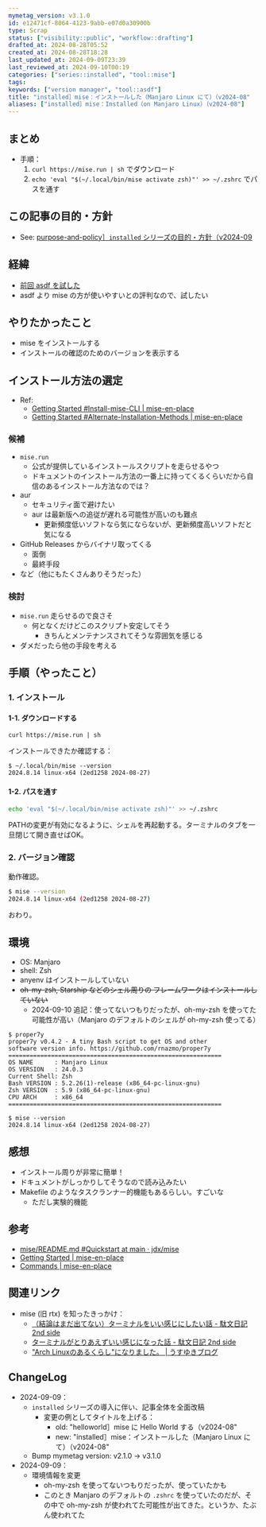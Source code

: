 ```yaml
---
mymetag_version: v3.1.0
id: e12471cf-8064-4123-9abb-e07d0a30900b
type: Scrap
status: ["visibility::public", "workflow::drafting"]
drafted_at: 2024-08-28T05:52
created_at: 2024-08-28T18:28
last_updated_at: 2024-09-09T23:39
last_reviewed_at: 2024-09-10T00:19
categories: ["series::installed", "tool::mise"]
tags:
keywords: ["version manager", "tool::asdf"]
title: "installed］mise：インストールした（Manjaro Linux にて）（v2024-08"
aliases: ["installed］mise：Installed（on Manjaro Linux）（v2024-08"]
---
```


## まとめ

- 手順：
    1. `curl https://mise.run | sh` でダウンロード
    2. `echo 'eval "$(~/.local/bin/mise activate zsh)"' >> ~/.zshrc` でパスを通す

## この記事の目的・方針

- See: [purpose-and-policy］`installed` シリーズの目的・方針（v2024-09](ed0f0a63-51e1-43b0-8cd6-3bb77de060fb.md)

## 経緯

- [前回 asdf を試した](./2e138b3d-d904-4140-93aa-d4ddc8c8a540.md)
- asdf より mise の方が使いやすいとの評判なので、試したい

## やりたかったこと

- mise をインストールする
- インストールの確認のためのバージョンを表示する

## インストール方法の選定

- Ref:
    - [Getting Started #Install-mise-CLI | mise-en-place](https://mise.jdx.dev/getting-started.html#_1-install-mise-cli)
    - [Getting Started #Alternate-Installation-Methods | mise-en-place](https://mise.jdx.dev/getting-started.html#alternate-installation-methods)

### 候補

- `mise.run`
    - 公式が提供しているインストールスクリプトを走らせるやつ
    - ドキュメントのインストール方法の一番上に持ってくるくらいだから自信のあるインストール方法なのでは？
- aur
    - セキュリティ面で避けたい
    - aur は最新版への追従が遅れる可能性が高いのも難点
        - 更新頻度低いソフトなら気にならないが、更新頻度高いソフトだと気になる
- GitHub Releases からバイナリ取ってくる
    - 面倒
    - 最終手段
- など（他にもたくさんありそうだった）

### 検討

- `mise.run` 走らせるので良さそ
    - 何となくだけどこのスクリプト安定してそう
        - きちんとメンテナンスされてそうな雰囲気を感じる
- ダメだったら他の手段を考える

## 手順（やったこと）

### 1. インストール

#### 1-1. ダウンロードする

```console
curl https://mise.run | sh
```

インストールできたか確認する：

```console
$ ~/.local/bin/mise --version
2024.8.14 linux-x64 (2ed1258 2024-08-27)
```

#### 1-2. パスを通す

```sh
echo 'eval "$(~/.local/bin/mise activate zsh)"' >> ~/.zshrc
```

PATHの変更が有効になるように、シェルを再起動する。ターミナルのタブを一旦閉じて開き直せばOK。

### 2. バージョン確認

動作確認。

```sh
$ mise --version
2024.8.14 linux-x64 (2ed1258 2024-08-27)
```

おわり。

## 環境

- OS: Manjaro
- shell: Zsh
- anyenv はインストールしていない
- ~~oh-my-zsh, Starship などのシェル周りの フレームワークはインストールしていない~~
    - 2024-09-10 追記：使ってないつもりだったが、oh-my-zsh を使ってた可能性が高い（Manjaro のデフォルトのシェルが oh-my-zsh 使ってる）

```console
$ proper7y
proper7y v0.4.2 - A tiny Bash script to get OS and other
software version info. https://github.com/rnazmo/proper7y
============================================================
OS NAME      : Manjaro Linux
OS VERSION   : 24.0.3
Current Shell: Zsh
Bash VERSION : 5.2.26(1)-release (x86_64-pc-linux-gnu)
Zsh VERSION  : 5.9 (x86_64-pc-linux-gnu)
CPU ARCH     : x86_64
============================================================

$ mise --version
2024.8.14 linux-x64 (2ed1258 2024-08-27)
```


## 感想

- インストール周りが非常に簡単！
- ドキュメントがしっかりしてそうなので読み込みたい
- Makefile のようなタスクランナー的機能もあるらしい。すごいな
    - ただし実験的機能

## 参考

- [mise/README.md #Quickstart at main · jdx/mise](https://github.com/jdx/mise/blob/44a7d2e4558f1756677785b2afe2917cff8dfe63/README.md#quickstart)
- [Getting Started | mise-en-place](https://mise.jdx.dev/getting-started.html)
- [Commands | mise-en-place](https://mise.jdx.dev/cli/)

## 関連リンク

- mise (旧 rtx) を知ったきっかけ：
    - [（結論はまだ出てない）ターミナルをいい感じにしたい話 - 駄文日記 2nd side](https://deflis.hatenablog.com/entry/2023/04/16/203246)
    - [ターミナルがとりあえずいい感じになった話 - 駄文日記 2nd side](https://deflis.hatenablog.com/entry/2023/09/08/174932#%E3%83%A9%E3%83%B3%E3%82%BF%E3%82%A4%E3%83%A0%E3%83%90%E3%83%BC%E3%82%B8%E3%83%A7%E3%83%B3%E7%AE%A1%E7%90%86--rtx)
    - ["Arch Linuxのあるくらし"になりました。 | うすゆきブログ](https://blog.usuyuki.net/arch-linux-life-start)

## ChangeLog

- 2024-09-09：
    - `installed` シリーズの導入に伴い、記事全体を全面改稿
        - 変更の例としてタイトルを上げる：
            - old: "helloworld］mise に Hello World する（v2024-08"
            - new: "installed］mise：インストールした（Manjaro Linux にて）（v2024-08"
    - Bump mymetag version: v2.1.0 -> v3.1.0
- 2024-09-09：
    - 環境情報を変更
        - oh-my-zsh を使ってないつもりだったが、使っていたかも
        - このとき Manjaro のデフォルトの `.zshrc` を使っていたのだが、その中で oh-my-zsh が使われてた可能性が出てきた。というか、たぶん使われてた
